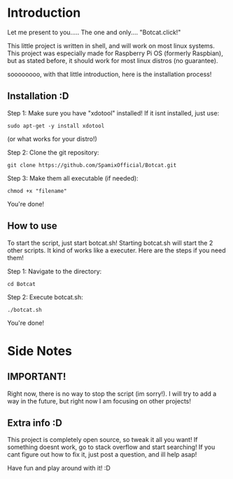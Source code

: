 # Introduction
Let me present to you.....
The one and only....
"Botcat.click!"

This little project is written in shell, and will work on most linux systems. This project was especially made for Raspberry Pi OS (formerly Raspbian), but as stated before, it should work for most linux distros (no guarantee).

soooooooo, with that little introduction, here is the installation process!

## Installation :D
Step 1:
  Make sure you have "xdotool" installed! If it isnt installed, just use:
  ```
  sudo apt-get -y install xdotool
  ```
  (or what works for your distro!)

Step 2:
  Clone the git repository:
  ``` 
  git clone https://github.com/SpamixOfficial/Botcat.git
  ```

Step 3:
  Make them all executable (if needed):
  ```
  chmod +x "filename"
  ```

You're done!
  
## How to use
To start the script, just start botcat.sh! Starting botcat.sh will start the 2 other scripts. It kind of works like a executer. Here are the steps if you need them!

Step 1:
  Navigate to the directory:
  ```
  cd Botcat
  ```
  
Step 2:
  Execute botcat.sh:
  ```
  ./botcat.sh
  ```
You're done!

# Side Notes
## IMPORTANT!
Right now, there is no way to stop the script (im sorry!). I will try to add a way in the future, but right now I am focusing on other projects!

## Extra info :D

This project is completely open source, so tweak it all you want! If something doesnt work, go to stack overflow and start searching! If you cant figure out how to fix it, just post a question, and ill help asap!

Have fun and play around with it! 
:D
